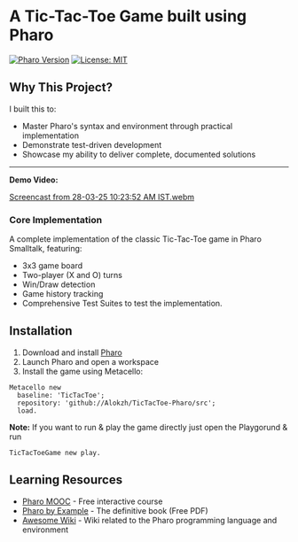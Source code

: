 # A Tic-Tac-Toe Game built using Pharo

[![Pharo Version](https://img.shields.io/badge/Pharo-10+-blue)](https://pharo.org)
[![License: MIT](https://img.shields.io/badge/License-MIT-green.svg)](LICENSE)

## Why This Project?

I built this to:
- Master Pharo's syntax and environment through practical implementation
- Demonstrate test-driven development
- Showcase my ability to deliver complete, documented solutions


---

**Demo Video:**

[Screencast from 28-03-25 10:23:52 AM IST.webm](https://github.com/user-attachments/assets/7bd714e3-5858-4e73-a2b2-b26f514a3e78)


### Core Implementation

A complete implementation of the classic Tic-Tac-Toe game in Pharo Smalltalk, featuring:
- 3x3 game board
- Two-player (X and O) turns
- Win/Draw detection
- Game history tracking
- Comprehensive Test Suites to test the implementation.


## Installation

1. Download and install [Pharo](https://pharo.org/download)
2. Launch Pharo and open a workspace
3. Install the game using Metacello:


```smalltalk
Metacello new
  baseline: 'TicTacToe';
  repository: 'github://Alokzh/TicTacToe-Pharo/src';
  load.
```

**Note:** 
If you want to run & play the game directly just open the Playgorund & run

```smalltalk
TicTacToeGame new play.
```


## Learning Resources

- [Pharo MOOC](https://mooc.pharo.org) - Free interactive course  
- [Pharo by Example](https://books.pharo.org) - The definitive book (Free PDF)  
- [Awesome Wiki](https://github.com/pharo-open-documentation/pharo-wiki) - Wiki related to the Pharo programming language and environment

